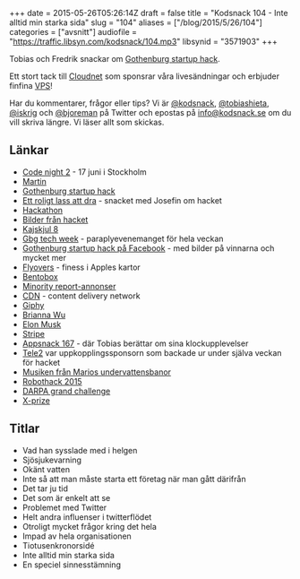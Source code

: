 +++
date = 2015-05-26T05:26:14Z
draft = false
title = "Kodsnack 104 - Inte alltid min starka sida"
slug = "104"
aliases = ["/blog/2015/5/26/104"]
categories = ["avsnitt"]
audiofile = "https://traffic.libsyn.com/kodsnack/104.mp3"
libsynid = "3571903"
+++

Tobias och Fredrik snackar om [Gothenburg startup hack](http://www.gbgstartuphack.com).

Ett stort tack till [Cloudnet](http://www.cloudnet.se) som sponsrar våra livesändningar och erbjuder finfina  [VPS](http://en.wikipedia.org/wiki/Virtual_private_server)!

Har du kommentarer, frågor eller tips? Vi är [@kodsnack](https://www.twitter.com/kodsnack), [@tobiashieta](https://www.twitter.com/tobiashieta), [@iskrig](https://www.twitter.com/iskrig) och [@bjoreman](https://www.twitter.com/bjoreman) på Twitter och epostas på [info@kodsnack.se](mailto:info@kodsnack.se) om du vill skriva längre. Vi läser allt som skickas.

## Länkar ##
* [Code night 2](http://event.computersweden.se/codenight2/) - 17 juni i Stockholm
* [Martin](https://twitter.com/grapefrukt/)
* [Gothenburg startup hack](http://www.gbgstartuphack.com)
* [Ett roligt lass att dra](http://kodsnack.se/98/) - snacket med Josefin om hacket
* [Hackathon](http://en.wikipedia.org/wiki/Hackathon)
* [Bilder från hacket](https://www.facebook.com/media/set/?set=a.1666604143568509.1073741835.1441537762741816&type=1)
* [Kajskjul 8](http://www.kajskjul8.se/OmKajskjul8)
* [Gbg tech week](http://gbgtechweek.com/) - paraplyevenemanget för hela veckan
* [Gothenburg startup hack på Facebook](https://www.facebook.com/gbgstartuphack?fref=ts) - med bilder på vinnarna och mycket mer
* [Flyovers](http://flyovercities.com/) - finess i Apples kartor
* [Bentobox](http://en.wikipedia.org/wiki/Bento)
* [Minority report-annonser](https://www.youtube.com/watch?v=7bXJ_obaiYQ)
* [CDN](http://en.wikipedia.org/wiki/Content_delivery_network) - content delivery network
* [Giphy](http://en.wikipedia.org/wiki/Giphy)
* [Brianna Wu](https://www.twitter.com/spacekatgal)
* [Elon Musk](http://en.wikipedia.org/wiki/Elon_Musk)
* [Stripe](http://en.wikipedia.org/wiki/Stripe_%28company%29)
* [Appsnack 167](http://appsnack.se/avsnitt/167-drygt-ett-tweet-lngt) - där Tobias berättar om sina klockupplevelser
* [Tele2](http://en.wikipedia.org/wiki/Tele2) var uppkopplingssponsorn som backade ur under själva veckan för hacket
* [Musiken från Marios undervattensbanor](https://www.youtube.com/watch?v=zhZdVeBe_m8)
* [Robothack 2015](http://robothack.se/)
* [DARPA grand challenge](http://en.wikipedia.org/wiki/DARPA_Grand_Challenge)
* [X-prize](http://en.wikipedia.org/wiki/X_Prize_Foundation)

## Titlar ##
* Vad han sysslade med i helgen
* Sjösjukevarning
* Okänt vatten
* Inte så att man måste starta ett företag när man gått därifrån
* Det tar ju tid
* Det som är enkelt att se
* Problemet med Twitter
* Helt andra influenser i twitterflödet
* Otroligt mycket frågor kring det hela
* Impad av hela organisationen
* Tiotusenkronorsidé
* Inte alltid min starka sida
* En speciel sinnesstämning